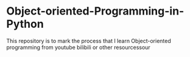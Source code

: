 # Object-oriented-Programming-in-Python
This repository is to mark the process that I learn Object-oriented programming from youtube bilibili or other resourcessour
